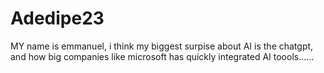 # Adedipe23 
MY name is emmanuel, i think my biggest surpise about AI is the chatgpt, and how big companies like microsoft has quickly integrated AI toools......
